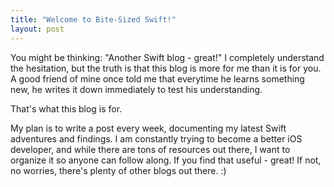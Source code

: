 ```yaml
---
title: "Welcome to Bite-Sized Swift!"
layout: post
---
```


You might be thinking: "Another Swift blog - great!" I completely understand the hesitation, but the truth is that this blog is more for me than it is for you. A good friend of mine once told me that everytime he learns something new, he writes it down immediately to test his understanding.

That's what this blog is for.

My plan is to write a post every week, documenting my latest Swift adventures and findings. I am constantly trying to become a better iOS developer, and while there are tons of resources out there, I want to organize it so anyone can follow along. If you find that useful - great!  If not, no worries, there's plenty of other blogs out there. :)
